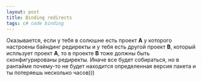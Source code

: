 ```yaml
---
layout: post
title: Binding redirects
tags: c# code binding
---
```

Оказывается, если у тебя в солюшне есть проект **A** у которого настроены байндинг редиректы и у тебя есть другой проект **B**, который испльзует проект **A**, то в проекте **B** тоже должны быть сконфигурированы редиректы. Иначе все будет собираться, но в рантайме почему-то не будет находится определенная версия пакета и ты потеряешь несколько часов)))
